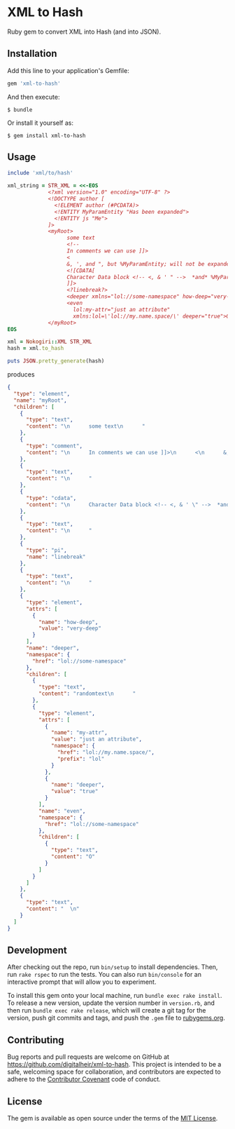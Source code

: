 # XML to Hash

Ruby gem to convert XML into Hash (and into JSON). 

## Installation

Add this line to your application's Gemfile:

```ruby
gem 'xml-to-hash'
```

And then execute:

    $ bundle

Or install it yourself as:

    $ gem install xml-to-hash

## Usage

```ruby
include 'xml/to/hash'

xml_string = STR_XML = <<-EOS
             <?xml version="1.0" encoding="UTF-8" ?>
             <!DOCTYPE author [
               <!ELEMENT author (#PCDATA)>
               <!ENTITY MyParamEntity "Has been expanded">
               <!ENTITY js "Me">
             ]>
             <myRoot>
                   some text
                   <!--
                   In comments we can use ]]>
                   <
                   &, ', and ", but %MyParamEntity; will not be expanded-->
                   <![CDATA[
                   Character Data block <!-- <, & ' " -->  *and* %MyParamEntity;  
                   ]]>
                   <?linebreak?>
                   <deeper xmlns="lol://some-namespace" how-deep="very-deep">randomtext
                   <even 
                     lol:my-attr="just an attribute" 
                     xmlns:lol=\'lol://my.name.space/\' deeper="true">O</even></deeper>  
             </myRoot>
EOS

xml = Nokogiri::XML STR_XML
hash = xml.to_hash

puts JSON.pretty_generate(hash)
```

produces

```json
{
  "type": "element",
  "name": "myRoot",
  "children": [
    {
      "type": "text",
      "content": "\n      some text\n      "
    },
    {
      "type": "comment",
      "content": "\n      In comments we can use ]]>\n      <\n      &, ', and \", but %MyParamEntity; will not be expanded"
    },
    {
      "type": "text",
      "content": "\n      "
    },
    {
      "type": "cdata",
      "content": "\n      Character Data block <!-- <, & ' \" -->  *and* %MyParamEntity;  \n      "
    },
    {
      "type": "text",
      "content": "\n      "
    },
    {
      "type": "pi",
      "name": "linebreak"
    },
    {
      "type": "text",
      "content": "\n      "
    },
    {
      "type": "element",
      "attrs": [
        {
          "name": "how-deep",
          "value": "very-deep"
        }
      ],
      "name": "deeper",
      "namespace": {
        "href": "lol://some-namespace"
      },
      "children": [
        {
          "type": "text",
          "content": "randomtext\n      "
        },
        {
          "type": "element",
          "attrs": [
            {
              "name": "my-attr",
              "value": "just an attribute",
              "namespace": {
                "href": "lol://my.name.space/",
                "prefix": "lol"
              }
            },
            {
              "name": "deeper",
              "value": "true"
            }
          ],
          "name": "even",
          "namespace": {
            "href": "lol://some-namespace"
          },
          "children": [
            {
              "type": "text",
              "content": "O"
            }
          ]
        }
      ]
    },
    {
      "type": "text",
      "content": "  \n"
    }
  ]
}
```

## Development

After checking out the repo, run `bin/setup` to install dependencies. Then, run `rake rspec` to run the tests. You can also run `bin/console` for an interactive prompt that will allow you to experiment.

To install this gem onto your local machine, run `bundle exec rake install`. To release a new version, update the version number in `version.rb`, and then run `bundle exec rake release`, which will create a git tag for the version, push git commits and tags, and push the `.gem` file to [rubygems.org](https://rubygems.org).

## Contributing

Bug reports and pull requests are welcome on GitHub at https://github.com/digitalheir/xml-to-hash. This project is intended to be a safe, welcoming space for collaboration, and contributors are expected to adhere to the [Contributor Covenant](contributor-covenant.org) code of conduct.


## License

The gem is available as open source under the terms of the [MIT License](http://opensource.org/licenses/MIT).

